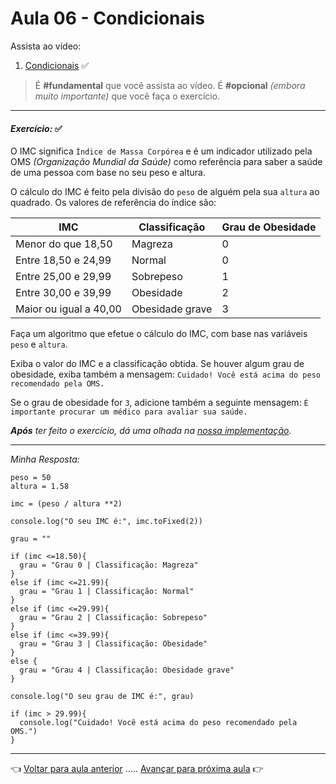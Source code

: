# Aula 06 - Condicionais

Assista ao vídeo:

  1. [Condicionais](https://www.youtube.com/watch?v=Uw7X_JwGbis) ✅

> É **#fundamental** que você assista ao vídeo. É **#opcional** _(embora muito importante)_ que você faça o exercício.

---

#### _Exercício:_ ✅

O IMC significa `Índice de Massa Corpórea` e é um indicador utilizado pela OMS _(Organização Mundial da Saúde)_ como referência para saber a saúde de uma pessoa com base no seu peso e altura.

O cálculo do IMC é feito pela divisão do `peso` de alguém pela sua `altura` ao quadrado. Os valores de referência do índice são:

| IMC | Classificação | Grau de Obesidade |
| - | - | - |
| Menor do que 18,50 | Magreza | 0 |
| Entre 18,50 e 24,99 | Normal | 0 |
| Entre 25,00 e 29,99 | Sobrepeso | 1 |
| Entre 30,00 e 39,99 | Obesidade | 2 |
| Maior ou igual a 40,00 | Obesidade grave | 3 |

Faça um algoritmo que efetue o cálculo do IMC, com base nas variáveis `peso` e `altura`.

Exiba o valor do IMC e a classificação obtida. Se houver algum grau de obesidade, exiba também a mensagem: `Cuidado! Você está acima do peso recomendado pela OMS.`

Se o grau de obesidade for `3`, adicione também a seguinte mensagem: `É importante procurar um médico para avaliar sua saúde.`

_**Após** ter feito o exercício, dá uma olhada na [nossa implementação](resolucao.md)._

---

_Minha Resposta:_

```
peso = 50
altura = 1.58

imc = (peso / altura **2)

console.log("O seu IMC é:", imc.toFixed(2))

grau = ""

if (imc <=18.50){
  grau = "Grau 0 | Classificação: Magreza"
}
else if (imc <=21.99){
  grau = "Grau 1 | Classificação: Normal"
}
else if (imc <=29.99){
  grau = "Grau 2 | Classificação: Sobrepeso"
}
else if (imc <=39.99){
  grau = "Grau 3 | Classificação: Obesidade"
}
else {
  grau = "Grau 4 | Classificação: Obesidade grave"
}

console.log("O seu grau de IMC é:", grau)

if (imc > 29.99){
  console.log("Cuidado! Você está acima do peso recomendado pela OMS.")
}
```


---

👈 [Voltar para aula anterior](../aula05/aula.md) ..... [Avançar para próxima aula](../aula07/aula.md) 👉
